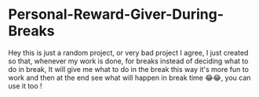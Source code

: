 # Personal-Reward-Giver-During-Breaks

Hey this is just a random project, or very bad project I agree, I just created so that, whenever my work is done, for breaks instead of deciding what to do in break, It will give me what to do in the break this way it's more fun to work and then at the end see what will happen in break time 😂😂, you can use it too !
